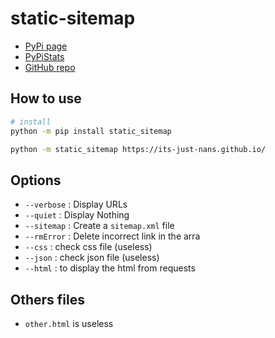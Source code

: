 # static-sitemap

- [PyPi page](https://pypi.org/project/static-sitemap/)
- [PyPiStats](https://pypistats.org/packages/static-sitemap)
- [GitHub repo](https://github.com/Its-Just-Nans/static-sitemap)

## How to use

```sh
# install
python -m pip install static_sitemap

python -m static_sitemap https://its-just-nans.github.io/
```

## Options

- `--verbose` : Display URLs
- `--quiet` : Display Nothing
- `--sitemap` : Create a `sitemap.xml` file
- `--rmError` : Delete incorrect link in the arra
- `--css` : check css file (useless)
- `--json` : check json file (useless)
- `--html` : to display the html from requests

## Others files

- `other.html` is useless
